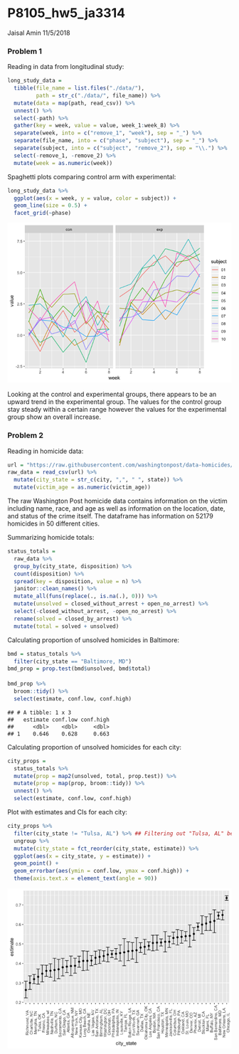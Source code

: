 P8105\_hw5\_ja3314
================
Jaisal Amin
11/5/2018

### Problem 1

Reading in data from longitudinal study:

``` r
long_study_data = 
  tibble(file_name = list.files("./data/"),
         path = str_c("./data/", file_name)) %>% 
  mutate(data = map(path, read_csv)) %>% 
  unnest() %>% 
  select(-path) %>% 
  gather(key = week, value = value, week_1:week_8) %>% 
  separate(week, into = c("remove_1", "week"), sep = "_") %>% 
  separate(file_name, into = c("phase", "subject"), sep = "_") %>% 
  separate(subject, into = c("subject", "remove_2"), sep = "\\.") %>% 
  select(-remove_1, -remove_2) %>% 
  mutate(week = as.numeric(week))
```

Spaghetti plots comparing control arm with experimental:

``` r
long_study_data %>% 
  ggplot(aes(x = week, y = value, color = subject)) +
  geom_line(size = 0.5) +
  facet_grid(~phase)
```

![](p8105_hw5_ja3314_files/figure-markdown_github/unnamed-chunk-2-1.png)

Looking at the control and experimental groups, there appears to be an upward trend in the experimental group. The values for the control group stay steady within a certain range however the values for the experimental group show an overall increase.

### Problem 2

Reading in homicide data:

``` r
url = "https://raw.githubusercontent.com/washingtonpost/data-homicides/master/homicide-data.csv"
raw_data = read_csv(url) %>% 
  mutate(city_state = str_c(city, ",", " ", state)) %>% 
  mutate(victim_age = as.numeric(victim_age))
```

The raw Washington Post homicide data contains information on the victim including name, race, and age as well as information on the location, date, and status of the crime itself. The dataframe has information on 52179 homicides in 50 different cities.

Summarizing homicide totals:

``` r
status_totals = 
  raw_data %>% 
  group_by(city_state, disposition) %>% 
  count(disposition) %>% 
  spread(key = disposition, value = n) %>% 
  janitor::clean_names() %>% 
  mutate_all(funs(replace(., is.na(.), 0))) %>% 
  mutate(unsolved = closed_without_arrest + open_no_arrest) %>% 
  select(-closed_without_arrest, -open_no_arrest) %>% 
  rename(solved = closed_by_arrest) %>% 
  mutate(total = solved + unsolved)
```

Calculating proportion of unsolved homicides in Baltimore:

``` r
bmd = status_totals %>% 
  filter(city_state == "Baltimore, MD")
bmd_prop = prop.test(bmd$unsolved, bmd$total)

bmd_prop %>% 
  broom::tidy() %>% 
  select(estimate, conf.low, conf.high)
```

    ## # A tibble: 1 x 3
    ##   estimate conf.low conf.high
    ##      <dbl>    <dbl>     <dbl>
    ## 1    0.646    0.628     0.663

Calculating proportion of unsolved homicides for each city:

``` r
city_props = 
  status_totals %>% 
  mutate(prop = map2(unsolved, total, prop.test)) %>% 
  mutate(prop = map(prop, broom::tidy)) %>% 
  unnest() %>% 
  select(estimate, conf.low, conf.high) 
```

Plot with estimates and CIs for each city:

``` r
city_props %>% 
  filter(city_state != "Tulsa, AL") %>% ## Filtering out "Tulsa, AL" because that is not a real place
  ungroup %>% 
  mutate(city_state = fct_reorder(city_state, estimate)) %>% 
  ggplot(aes(x = city_state, y = estimate)) +
  geom_point() +
  geom_errorbar(aes(ymin = conf.low, ymax = conf.high)) +
  theme(axis.text.x = element_text(angle = 90))
```

![](p8105_hw5_ja3314_files/figure-markdown_github/unnamed-chunk-7-1.png)
